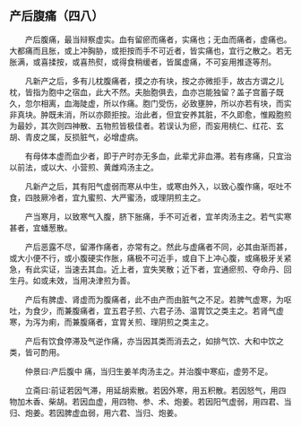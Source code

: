 ## 产后腹痛（四八）


&emsp;&emsp;产后腹痛，最当辩察虚实。血有留瘀而痛者，实痛也；无血而痛者，虚痛也。大都痛而且胀，或上冲胸胁，或拒按而手不可近者，皆实痛也，宜行之散之。若无胀满，或喜揉按，或喜热熨，或得食稍缓者，皆属虚痛，不可妄用推逐等剂。

&emsp;&emsp;凡新产之后，多有儿枕腹痛者，摸之亦有块，按之亦微拒手，故古方谓之儿枕，皆指为胞中之宿血，此大不然。夫胎胞俱去，血亦岂能独留？盖子宫蓄子既久，忽尔相离，血海陡虚，所以作痛。胞门受伤，必致壅肿，所以亦若有块，而实非真块。肿既未消，所以亦颇拒按。治此者，但宜安养其脏，不久即愈，惟殿胞煎为最妙，其次则四神散、五物煎皆极佳者。若误认为瘀，而妄用桃仁、红花、玄胡、青皮之属，反损脏气，必增虚病。

&emsp;&emsp;有母体本虚而血少者，即于产时亦无多血，此辈尤非血滞。若有疼痛，只宜治以前法，或以大、小营煎、黄雌鸡汤主之。

&emsp;&emsp;凡新产之后，其有阳气虚弱而寒从中生，或寒由外入，以致心腹作痛，呕吐不食，四肢厥冷者，宜九蜜煎、大严蜜汤，或理阴煎主之。

&emsp;&emsp;产当寒月，以致寒气入腹，脐下胀痛，手不可近者，宜羊肉汤主之。若气实寒甚者，宜蟠葱散。

&emsp;&emsp;产后恶露不尽，留滞作痛者，亦常有之。然此与虚痛者不同，必其由渐而甚，或大小便不行，或小腹硬实作胀，痛极不可近手，或自下上冲心腹，或痛极牙关紧急，有此实证，当速去其血。近上者，宜失笑散；近下者，宜通瘀煎、夺命丹、回生丹。如或未效，当用决津煎为善。

&emsp;&emsp;产后有脾虚、肾虚而为腹痛者，此不由产而由脏气之不足。若脾气虚寒，为呕吐，为食少，而兼腹痛者，宜五君子煎、六君子汤、温胃饮之类主之。若肾气虚寒，为泻为痢，而兼腹痛者，宜胃关煎、理阴煎之类主之。

&emsp;&emsp;产后有饮食停滞及气逆作痛，亦当因其类而消去之，如排气饮、大和中饮之类，皆可酌用。

&emsp;&emsp;仲景曰∶产后腹中 痛，当归生姜羊肉汤主之。并治腹中寒疝，虚劳不足。

&emsp;&emsp;立斋曰∶前证若因气滞，用延胡索散。若因外寒，用五积散。若因怒气，用四物加木香、柴胡。若因血虚，用四物、参、术、炮姜。若因阳气虚弱，用四君、当归、炮姜。若因脾虚血弱，用六君、当归、炮姜。

